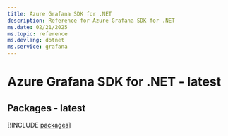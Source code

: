 ```yaml
---
title: Azure Grafana SDK for .NET
description: Reference for Azure Grafana SDK for .NET
ms.date: 02/21/2025
ms.topic: reference
ms.devlang: dotnet
ms.service: grafana
---
```

# Azure Grafana SDK for .NET - latest
## Packages - latest
[!INCLUDE [packages](grafana-index.md)]